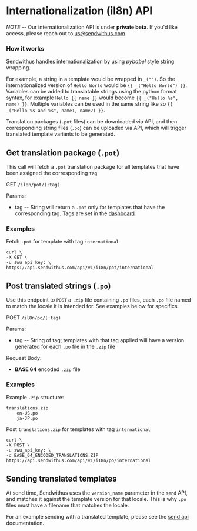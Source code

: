 # Internationalization (il8n) API


*NOTE* -- Our internationalization API is under **private beta**. If you'd like access, please reach out to [us@sendwithus.com](mailto:us@sendwithus.com).

### How it works

Sendwithus handles internationalization by using *pybabel* style string wrapping.

For example, a string in a template would be wrapped in `_("")`. So the internationalized version of `Hello World` would be `{{ _("Hello World") }}`. Variables can be added to translatable strings using the python format syntax, for example `Hello {{ name }}` would become `{{ _("Hello %s", name) }}`. Multiple variables can be used in the same string like so `{{ _("Hello %s and %s", name1, name2) }}`.

Translation packages (`.pot` files) can be downloaded via API, and then corresponding string files (`.po`) can be uploaded via API, which will trigger translated template variants to be generated. 

## Get translation package (`.pot`)


This call will fetch a `.pot` translation package for all templates that have been assigned the corresponding `tag`

GET `/il8n/pot/(:tag)`

Params:

- tag       -- String will return a `.pot` only for templates that have the corresponding tag. Tags are set in the [dashboard](https://www.sendwithus.com/#/emails)

### Examples

Fetch `.pot` for template with tag `international`

```
curl \
-X GET \
-u swu_api_key: \
https://api.sendwithus.com/api/v1/i18n/pot/international
```

## Post translated strings (`.po`)

Use this endpoint to `POST` a `.zip` file containing `.po` files, each `.po` file named to match the locale it is intended for. See examples below for specifics.

POST `/il8n/po/(:tag)`

Params:

- tag       -- String of tag; templates with that tag applied will have a version generated for each `.po` file in the `.zip` file

Request Body:

- **BASE 64** encoded `.zip` file


### Examples

Example `.zip` structure:

```
translations.zip
	en-US.po
	ja-JP.po
```

Post `translations.zip` for templates with tag `international`

```
curl \
-X POST \
-u swu_api_key: \
-d BASE_64_ENCODED_TRANSLATIONS.ZIP
https://api.sendwithus.com/api/v1/i18n/po/international
```

## Sending translated templates

At send time, Sendwithus uses the `version_name` parameter in the `send` API, and matches it against the template version for that locale. This is why `.po` files must have a filename that matches the locale.

For an example sending with a translated template, please see the [send api](../master/v1/send.md) documentation.
